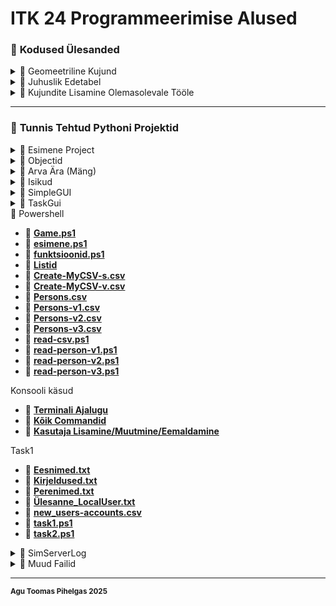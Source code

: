 # **ITK 24 Programmeerimise Alused**

### 📂 **Kodused Ülesanded**

<details>
<summary>📂 Geomeetriline Kujund</summary>

- 📄 [**geomeetrilineKujund.py**](pyÜlesanded/geomeetrilineKujund.py)

</details>

<details>
<summary>📂 Juhuslik Edetabel</summary>

- 📄 [**juhuslikEdetabel_AguToomasPihelgas.py**](pyÜlesanded/juhuslikEdetabel_AguToomasPihelgas.py)  
  - 📄 [**Eesnimed.csv**](pyÜlesanded/Eesnimed.csv)  
  - 📄 [**result.txt**](pyÜlesanded/result.txt)

</details>

<details>
<summary>📂 Kujundite Lisamine Olemasolevale Tööle </summary>

📂 [**TaskGui Branch**](https://github.com/TrinityTF/ITK24/tree/TaskGui)  

</details>

---

### 📂 **Tunnis Tehtud Pythoni Projektid**

<details>
<summary>📂 Esimene Project</summary>

📂 **Esimene Päev**  
- 📄 [**esimene.py**](EsimeneProject/1paev/esimene.py)  
- 📄 [**importid.py**](EsimeneProject/1paev/importid.py)  
- 📄 [**kordused.py**](EsimeneProject/1paev/kordused.py)  
- 📄 [**listid.py**](EsimeneProject/1paev/listid.py)  
- 📄 [**ring.py**](EsimeneProject/1paev/ring.py)  

📂 **Teine Päev**  
- 📄 [**Create-MyCSV-s.csv**](EsimeneProject/2paev/Create-MyCSV-s.csv)  
- 📄 [**Create-MyCSV-v.csv**](EsimeneProject/2paev/Create-MyCSV-v.csv)  
- 📄 [**CreateCSV.txt**](EsimeneProject/2paev/CreateCSV.txt)  
- 📄 [**Persons.csv**](EsimeneProject/2paev/Persons.csv)  
- 📄 [**PersonsAccounts.csv**](EsimeneProject/2paev/PersonsAccounts.csv)  
- 📄 [**PersonsAccountsV2.csv**](EsimeneProject/2paev/PersonsAccountsV2.csv)  
- 📄 [**createFile.py**](EsimeneProject/2paev/createFile.py)  
- 📄 [**funktsioonid.py**](EsimeneProject/2paev/funktsioonid.py)  
- 📄 [**personsV1.py**](EsimeneProject/2paev/personsV1.py)  
- 📄 [**personsV2.py**](EsimeneProject/2paev/personsV2.py)  
- 📄 [**readMycsvfilev1.py**](EsimeneProject/2paev/readMycsvfilev1.py)  
- 📄 [**readMycsvfilev2.py**](EsimeneProject/2paev/readMycsvfilev2.py)  
- 📄 [**readMycsvfilev3.py**](EsimeneProject/2paev/readMycsvfilev3.py)  
- 📄 [**readMycsvfilev4.py**](EsimeneProject/2paev/readMycsvfilev4.py)  
- 📄 [**searchInPersonV1.py**](EsimeneProject/2paev/searchInPersonV1.py)  
- 📄 [**searchInPersonV2.py**](EsimeneProject/2paev/searchInPersonV2.py)  
- 📄 [**task.py**](EsimeneProject/2paev/task.py)

</details>

<details>
<summary>📂 Objectid</summary>

- 📄 [**Circle.py**](Objectid/Circle.py)  
- 📄 [**Rectangle.py**](Objectid/Rectangle.py)  
- 📄 [**app.py**](Objectid/app.py)

</details>

<details>
<summary>📂 Arva Ära (Mäng)</summary>

- 📄 [**Model.py**](arvaAra/Model.py)  
- 📄 [**app.py**](arvaAra/app.py)  
  - 📄 [**result.py**](arvaAra/result.py)  
- 📄 [**Leaderboard.py**](arvaAra/Leaderboard.py)

</details>

<details>
<summary>📂 Isikud</summary>

- 📄 [**main.py**](Isikud/main.py)  
- 📄 [**Person.py**](Isikud/Person.py)

</details>

<details>
<summary>📂 SimpleGUI</summary>

- 📄 [**app.py**](SimpleGUI/app.py)

</details>

<details>
<summary>📂 TaskGui</summary>

- 📄 [**app.py**](taskGui/app.py)  
- 📄 [**TaskGUI.py**](taskGui/taskGUI.py)  
- 📄 [**Circle.py**](taskGui/Circle.py)  
- 📄 [**Rectangle.py**](taskGui/Rectangle.py)

</details>
<summary>📂 Powershell</summary>

- 📄 [**Game.ps1**](Skriptid/Game.ps1)  
- 📄 [**esimene.ps1**](Skriptid/esimene.ps1)  
- 📄 [**funktsioonid.ps1**](Skriptid/funktsioonid.ps1)  
- 📄 [**Listid**](Skriptid/listid.ps1)
- 📄 [**Create-MyCSV-s.csv**](Skriptid/Create-MyCSV-s.csv)
- 📄 [**Create-MyCSV-v.csv**](Skriptid/Create-MyCSV-v.csv)
- 📄 [**Persons.csv**](Skriptid/Persons.csv)
- 📄 [**Persons-v1.csv**](Skriptid/Persons.csv)
- 📄 [**Persons-v2.csv**](Skriptid/Persons.csv)
- 📄 [**Persons-v3.csv**](Skriptid/Persons.csv)
- 📄 [**read-csv.ps1**](Skriptid/read-csv.ps1)
- 📄 [**read-person-v1.ps1**](Skriptid/read-person-v1.ps1)
- 📄 [**read-person-v2.ps1**](Skriptid/read-person-v2.ps1)
- 📄 [**read-person-v3.ps1**](Skriptid/read-person-v3.ps1)
<summary>Konsooli käsud</summary>

- 📄 [**Terminali Ajalugu**](Skriptid/terminal_history.txt)
- 📄 [**Kõik Commandid**](Skriptid/all_commands.txt)
- 📄 [**Kasutaja Lisamine/Muutmine/Eemaldamine**](Skriptid/kasutaja_lisamine.txt)

<summary>Task1</summary>

- 📄 [**Eesnimed.txt**](task1/Eesnimed.txt)
- 📄 [**Kirjeldused.txt**](task1/Kirjeldused.txt)
- 📄 [**Perenimed.txt**](task1/Perenimed.txt)
- 📄 [**Ülesanne_LocalUser.txt**](task1/Ülesanne_LocalUser.txt)
- 📄 [**new_users-accounts.csv**](task1/new_users-accounts.csv)
- 📄 [**task1.ps1**](task1/task1.ps1)
- 📄 [**task2.ps1**](task1/task2.ps1)
</details>
<details>
<summary>📂 SimServerLog</summary>

- 📄 [**run_server.py**](SimServerLog/run_server.py)  
- 📄 [**app.ps1**](SimServerLog/app.ps1)  
- 📄 [**README.md**](SimServerLog/README.md)  

</details>

<details>
<summary>📂 Muud Failid</summary>

- 📄 [**LICENSE**](LICENSE)  
- 📄 [**README.md**](README.md)  
- 📄 [**.gitignore**](.gitignore)

</details>

---


<sup>**Agu Toomas Pihelgas 2025**</sup>
